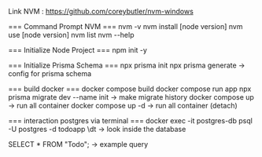 Link NVM : https://github.com/coreybutler/nvm-windows

=== Command Prompt NVM ===
nvm -v
nvm install [node version]
nvm use [node version]
nvm list
nvm --help


=== Initialize Node Project ===
npm init -y

=== Initialize Prisma Schema ===
npx prisma init
npx prisma generate -> config for prisma schema


=== build docker ===
docker compose build
docker compose run app npx prisma migrate dev --name init -> make migrate history
docker compose up -> run all container
docker compose up -d -> run all container (detach)

=== interaction postgres via terminal ===
docker exec -it postgres-db psql -U postgres -d todoapp
\dt -> look inside the database

SELECT * FROM "Todo"; -> example query